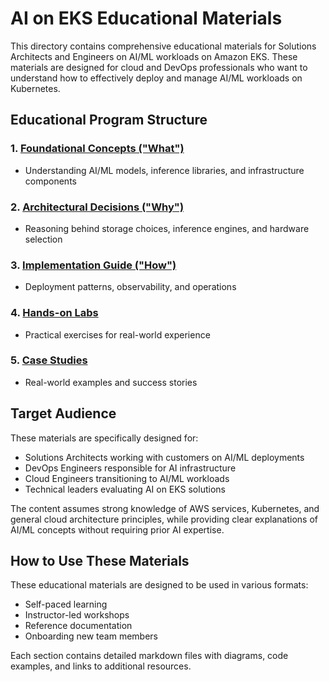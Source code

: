 # AI on EKS Educational Materials

This directory contains comprehensive educational materials for Solutions Architects and Engineers on AI/ML workloads on Amazon EKS. These materials are designed for cloud and DevOps professionals who want to understand how to effectively deploy and manage AI/ML workloads on Kubernetes.

## Educational Program Structure

### 1. [Foundational Concepts ("What")](what/README.md)
- Understanding AI/ML models, inference libraries, and infrastructure components

### 2. [Architectural Decisions ("Why")](why/README.md)
- Reasoning behind storage choices, inference engines, and hardware selection

### 3. [Implementation Guide ("How")](how/README.md)
- Deployment patterns, observability, and operations

### 4. [Hands-on Labs](labs/README.md)
- Practical exercises for real-world experience

### 5. [Case Studies](case-studies/README.md)
- Real-world examples and success stories

## Target Audience

These materials are specifically designed for:
- Solutions Architects working with customers on AI/ML deployments
- DevOps Engineers responsible for AI infrastructure
- Cloud Engineers transitioning to AI/ML workloads
- Technical leaders evaluating AI on EKS solutions

The content assumes strong knowledge of AWS services, Kubernetes, and general cloud architecture principles, while providing clear explanations of AI/ML concepts without requiring prior AI expertise.

## How to Use These Materials

These educational materials are designed to be used in various formats:
- Self-paced learning
- Instructor-led workshops
- Reference documentation
- Onboarding new team members

Each section contains detailed markdown files with diagrams, code examples, and links to additional resources.
